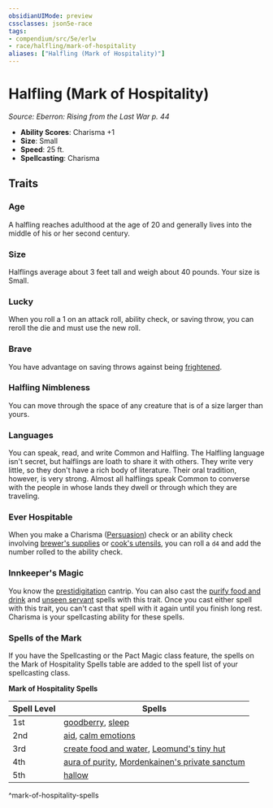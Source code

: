 ```yaml
---
obsidianUIMode: preview
cssclasses: json5e-race
tags:
- compendium/src/5e/erlw
- race/halfling/mark-of-hospitality
aliases: ["Halfling (Mark of Hospitality)"]
---
```

# Halfling (Mark of Hospitality)
*Source: Eberron: Rising from the Last War p. 44*  

- **Ability Scores**: Charisma +1
- **Size**: Small
- **Speed**: 25 ft.
- **Spellcasting**: Charisma

## Traits

### Age

A halfling reaches adulthood at the age of 20 and generally lives into the middle of his or her second century.

### Size

Halflings average about 3 feet tall and weigh about 40 pounds. Your size is Small.

### Lucky

When you roll a 1 on an attack roll, ability check, or saving throw, you can reroll the die and must use the new roll.

### Brave

You have advantage on saving throws against being [frightened](/Systems/5e/rules/conditions.md#frightened).

### Halfling Nimbleness

You can move through the space of any creature that is of a size larger than yours.

### Languages

You can speak, read, and write Common and Halfling. The Halfling language isn't secret, but halflings are loath to share it with others. They write very little, so they don't have a rich body of literature. Their oral tradition, however, is very strong. Almost all halflings speak Common to converse with the people in whose lands they dwell or through which they are traveling.

### Ever Hospitable

When you make a Charisma ([Persuasion](/Systems/5e/rules/skills.md#Persuasion)) check or an ability check involving [brewer's supplies](/Systems/5e/items/brewers-supplies.md) or [cook's utensils](/Systems/5e/items/cooks-utensils.md), you can roll a `d4` and add the number rolled to the ability check.

### Innkeeper's Magic

You know the [prestidigitation](/Systems/5e/spells/prestidigitation.md) cantrip. You can also cast the [purify food and drink](/Systems/5e/spells/purify-food-and-drink.md) and [unseen servant](/Systems/5e/spells/unseen-servant.md) spells with this trait. Once you cast either spell with this trait, you can't cast that spell with it again until you finish long rest. Charisma is your spellcasting ability for these spells.

### Spells of the Mark

If you have the Spellcasting or the Pact Magic class feature, the spells on the Mark of Hospitality Spells table are added to the spell list of your spellcasting class.

**Mark of Hospitality Spells**

| Spell Level | Spells |
|-------------|--------|
| 1st | [goodberry](/Systems/5e/spells/goodberry.md), [sleep](/Systems/5e/spells/sleep.md) |
| 2nd | [aid](/Systems/5e/spells/aid.md), [calm emotions](/Systems/5e/spells/calm-emotions.md) |
| 3rd | [create food and water](/Systems/5e/spells/create-food-and-water.md), [Leomund's tiny hut](/Systems/5e/spells/leomunds-tiny-hut.md) |
| 4th | [aura of purity](/Systems/5e/spells/aura-of-purity.md), [Mordenkainen's private sanctum](/Systems/5e/spells/mordenkainens-private-sanctum.md) |
| 5th | [hallow](/Systems/5e/spells/hallow.md) |
^mark-of-hospitality-spells